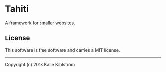 Tahiti
==================
 
A framework for smaller websites.

 
License 
------------------
 
This software is free software and carries a MIT license.
 
 
------------------
 
Copyright (c) 2013 Kalle Kihlström
